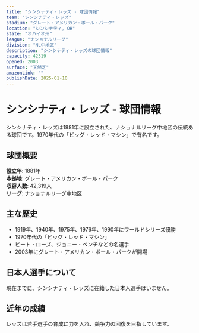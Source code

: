 ```yaml
---
title: "シンシナティ・レッズ - 球団情報"
team: "シンシナティ・レッズ"
stadium: "グレート・アメリカン・ボール・パーク"
location: "シンシナティ, OH"
state: "オハイオ州"
league: "ナショナルリーグ"
division: "NL中地区"
description: "シンシナティ・レッズの球団情報"
capacity: 42319
opened: 2003
surface: "天然芝"
amazonLink: ""
publishDate: 2025-01-10
---
```


# シンシナティ・レッズ - 球団情報

シンシナティ・レッズは1881年に設立された、ナショナルリーグ中地区の伝統ある球団です。1970年代の「ビッグ・レッド・マシン」で有名です。

## 球団概要

**設立年**: 1881年  
**本拠地**: グレート・アメリカン・ボール・パーク  
**収容人数**: 42,319人  
**リーグ**: ナショナルリーグ中地区  

## 主な歴史

- 1919年、1940年、1975年、1976年、1990年にワールドシリーズ優勝
- 1970年代の「ビッグ・レッド・マシン」
- ピート・ローズ、ジョニー・ベンチなどの名選手
- 2003年にグレート・アメリカン・ボール・パークが開場

## 日本人選手について

現在までに、シンシナティ・レッズに在籍した日本人選手はいません。

## 近年の成績

レッズは若手選手の育成に力を入れ、競争力の回復を目指しています。